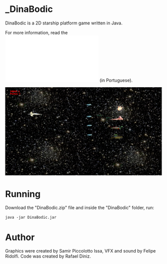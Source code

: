 # _DinaBodic

DinaBodic is a 2D starship platform game written in Java.

For more information, read the ![report about the game](relatorio.pdf) (in Portuguese).

![](screen1.png)

# Running

Download the "DinaBodic.zip" file and inside the "DinaBodic" folder, run:

```
java -jar DinaBodic.jar
```

# Author

Graphics were created by Samir Piccolotto Issa, VFX and sound
by Felipe Ridolfi. Code was created by Rafael Diniz.

